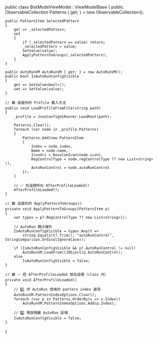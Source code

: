 public class BistModeViewModel : ViewModelBase
{
    public ObservableCollection<PatternItem> Patterns { get; } 
        = new ObservableCollection<PatternItem>();

    public PatternItem SelectedPattern
    {
        get => _selectedPattern;
        set
        {
            if (_selectedPattern == value) return;
            _selectedPattern = value;
            SetValue(value);
            ApplyPatternToGroups(_selectedPattern);
        }
    }

    public AutoRunVM AutoRunVM { get; } = new AutoRunVM();
    public bool IsAutoRunConfigVisible
    {
        get => GetValue<bool>();
        set => SetValue(value);
    }

    // 🟩 這是你的 Profile 載入方法
    public void LoadProfileFromFile(string path)
    {
        _profile = JsonConfigUiRunner.LoadRoot(path);

        Patterns.Clear();
        foreach (var node in _profile.Patterns)
        {
            Patterns.Add(new PatternItem
            {
                Index = node.index,
                Name = node.name,
                IconUri = ResolveIcon(node.icon),
                RegControlType = node.regControlType ?? new List<string>(),
                AutoRunControl = node.autoRunControl
            });
        }

        // ✅ 在這裡呼叫 AfterProfileLoaded()
        AfterProfileLoaded();
    }

    // 🟩 這是你的 ApplyPatternToGroups()
    private void ApplyPatternToGroups(PatternItem p)
    {
        var types = p?.RegControlType ?? new List<string>();

        // AutoRun 顯示條件
        IsAutoRunConfigVisible = types.Any(t =>
            string.Equals(t?.Trim(), "autoRunControl", StringComparison.OrdinalIgnoreCase));

        if (IsAutoRunConfigVisible && p?.AutoRunControl != null)
            AutoRunVM.LoadFrom((JObject)p.AutoRunControl);
        else
            IsAutoRunConfigVisible = false;
    }

    // 🟩 ✅ 把 AfterProfileLoaded 放在這裡（class 內）
    private void AfterProfileLoaded()
    {
        // 1️⃣ 供 AutoRun 使用的 pattern index 選項
        AutoRunVM.PatternIndexOptions.Clear();
        foreach (var p in Patterns.OrderBy(x => x.Index))
            AutoRunVM.PatternIndexOptions.Add(p.Index);

        // 2️⃣ 預設隱藏 AutoRun 區塊
        IsAutoRunConfigVisible = false;
    }
}